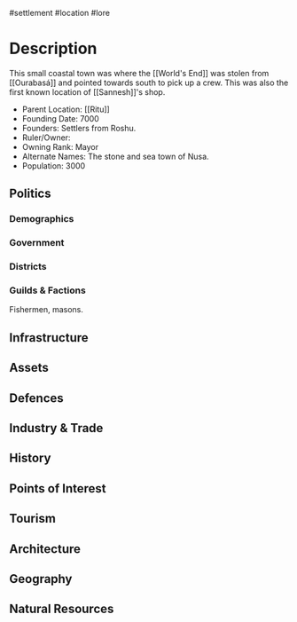 #settlement #location #lore 
# Description
This small coastal town was where the [[World's End]] was stolen from [[Ourabasá]] and pointed towards south to pick up a crew. 
This was also the first known location of [[Sannesh]]'s shop.
- Parent Location: [[Ritu]]
- Founding Date: 7000
- Founders: Settlers from Roshu.
- Ruler/Owner: 
- Owning Rank: Mayor
- Alternate Names: The stone and sea town of Nusa.
- Population: 3000

## Politics
### Demographics

### Government

### Districts

### Guilds & Factions
Fishermen, masons.
## Infrastructure

## Assets

## Defences

## Industry & Trade

## History

## Points of Interest

## Tourism

## Architecture

## Geography

## Natural Resources
